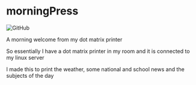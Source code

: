 # morningPress

![GitHub](https://img.shields.io/github/license/MatMasIt/morningPress)

A morning welcome from my dot matrix printer


So essentially I have a dot matrix printer in my room and it is connected to my linux server

I made this to print the weather, some national and school news and the subjects of the day
